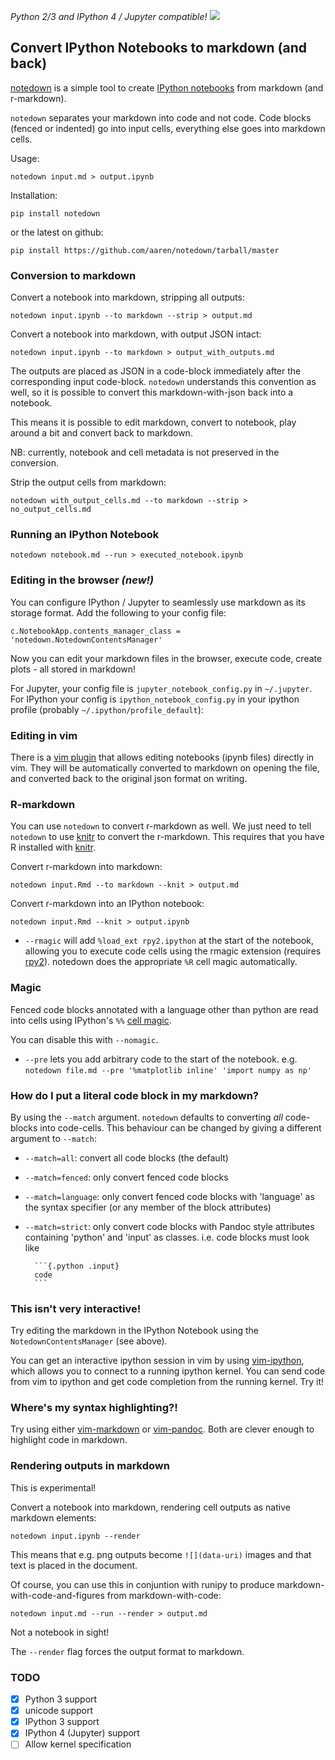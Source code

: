 *Python 2/3 and IPython 4 / Jupyter compatible!* <a href='https://travis-ci.org/aaren/wavelets'> <img src='https://secure.travis-ci.org/aaren/wavelets.png?branch=master'></a>

Convert IPython Notebooks to markdown (and back)
------------------------------------------------

[notedown] is a simple tool to create [IPython notebooks][ipython]
from markdown (and r-markdown).

[ipython]: http://www.ipython.org/notebook
[notedown]: http://github.com/aaren/notedown

`notedown` separates your markdown into code and not code. Code
blocks (fenced or indented) go into input cells, everything else
goes into markdown cells.

Usage:

    notedown input.md > output.ipynb

Installation:

    pip install notedown

or the latest on github:

    pip install https://github.com/aaren/notedown/tarball/master


### Conversion to markdown

Convert a notebook into markdown, stripping all outputs:

    notedown input.ipynb --to markdown --strip > output.md

Convert a notebook into markdown, with output JSON intact:

    notedown input.ipynb --to markdown > output_with_outputs.md

The outputs are placed as JSON in a code-block immediately after the
corresponding input code-block. `notedown` understands this
convention as well, so it is possible to convert this
markdown-with-json back into a notebook.

This means it is possible to edit markdown, convert to notebook,
play around a bit and convert back to markdown.

NB: currently, notebook and cell metadata is not preserved in the
conversion.

Strip the output cells from markdown:

    notedown with_output_cells.md --to markdown --strip > no_output_cells.md


### Running an IPython Notebook

    notedown notebook.md --run > executed_notebook.ipynb

### Editing in the browser *(new!)*

You can configure IPython / Jupyter to seamlessly use markdown as its storage
format. Add the following to your config file:

    c.NotebookApp.contents_manager_class = 'notedown.NotedownContentsManager'


Now you can edit your markdown files in the browser, execute code,
create plots - all stored in markdown!

For Jupyter, your config file is `jupyter_notebook_config.py` in `~/.jupyter`.
For IPython your config is `ipython_notebook_config.py` in your ipython
profile (probably `~/.ipython/profile_default`):


### Editing in vim

There is a [vim plugin][vimplug] that allows editing notebooks (ipynb files)
directly in vim. They will be automatically converted to markdown on opening the
file, and converted back to the original json format on writing.

[vimplug]: https://github.com/goerz/ipynb_notedown.vim


### R-markdown

You can use `notedown` to convert r-markdown as well. We just need
to tell `notedown` to use [knitr] to convert the r-markdown.
This requires that you have R installed with [knitr].

Convert r-markdown into markdown:

    notedown input.Rmd --to markdown --knit > output.md

Convert r-markdown into an IPython notebook:

    notedown input.Rmd --knit > output.ipynb

- `--rmagic` will add `%load_ext rpy2.ipython` at the start of the
  notebook, allowing you to execute code cells using the rmagic
  extension (requires [rpy2]). notedown does the appropriate `%R`
  cell magic automatically.

[knitr]: yihui.name/knitr
[rpy2]: http://rpy.sourceforge.net/


### Magic

Fenced code blocks annotated with a language other than python are
read into cells using IPython's `%%` [cell magic][].

[cell magic]: http://nbviewer.ipython.org/github/ipython/ipython/blob/1.x/examples/notebooks/Cell%20Magics.ipynb

You can disable this with `--nomagic`.

- `--pre` lets you add arbitrary code to the start of the notebook.
  e.g. `notedown file.md --pre '%matplotlib inline' 'import numpy as np'`


### How do I put a literal code block in my markdown?

By using the `--match` argument. `notedown` defaults to converting
*all* code-blocks into code-cells. This behaviour can be changed by
giving a different argument to `--match`:

- `--match=all`: convert all code blocks (the default)
- `--match=fenced`: only convert fenced code blocks
- `--match=language`: only convert fenced code blocks with
  'language' as the syntax specifier (or any member of the block
  attributes)
- `--match=strict`: only convert code blocks with Pandoc style
  attributes containing 'python' and 'input' as classes. i.e. code
  blocks must look like

        ```{.python .input}
        code
        ```

### This isn't very interactive!

Try editing the markdown in the IPython Notebook using the
`NotedownContentsManager` (see above).

You can get an interactive ipython session in vim by using
[vim-ipython], which allows you to connect to a running ipython
kernel. You can send code from vim to ipython and get code
completion from the running kernel. Try it!

[vim-ipython]: http://www.github.com/ivanov/vim-ipython


### Where's my syntax highlighting?!

Try using either [vim-markdown] or [vim-pandoc]. Both are clever
enough to highlight code in markdown.

[vim-markdown]: https://github.com/tpope/vim-markdown
[vim-pandoc]: https://github.com/vim-pandoc/vim-pandoc


### Rendering outputs in markdown

This is experimental!

Convert a notebook into markdown, rendering cell outputs as native
markdown elements:

    notedown input.ipynb --render

This means that e.g. png outputs become `![](data-uri)` images and
that text is placed in the document.

Of course, you can use this in conjuntion with runipy to produce
markdown-with-code-and-figures from markdown-with-code:

    notedown input.md --run --render > output.md

Not a notebook in sight!

The `--render` flag forces the output format to markdown.


### TODO

- [x] Python 3 support
- [x] unicode support
- [x] IPython 3 support
- [x] IPython 4 (Jupyter) support
- [ ] Allow kernel specification
